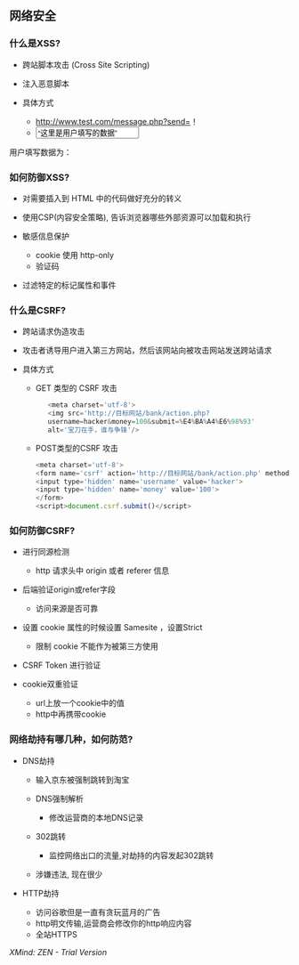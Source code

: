 ## 网络安全

### 什么是XSS?

- 跨站脚本攻击 (Cross Site Scripting)
- 注入恶意脚本
- 具体方式

	- http://www.test.com/message.php?send=<script>alert(‘攻击’)</script>！
	- <input type=“text” name=“content” value=“这里是用户填写的数据”>
用户填写数据为：<script>alert('攻击')</script>

### 如何防御XSS?

- 对需要插入到 HTML 中的代码做好充分的转义
- 使用CSP(内容安全策略), 告诉浏览器哪些外部资源可以加载和执行
- 敏感信息保护

	- cookie 使用 http-only
	- 验证码

- 过滤特定的标记属性和事件

### 什么是CSRF?

- 跨站请求伪造攻击
- 攻击者诱导用户进入第三方网站，然后该网站向被攻击网站发送跨站请求
- 具体方式

	- GET 类型的 CSRF 攻击
		 ```js
			<meta charset='utf-8'>
			<img src='http://目标网站/bank/action.php?
			username=hacker&money=100&submit=%E4%BA%A4%E6%98%93'
			alt='宝⼑在⼿，谁与争锋'/>
		```

	- POST类型的CSRF 攻击

		```js
		<meta charset='utf-8'>
		<form name='csrf' action='http://目标网站/bank/action.php' method='post'>
		<input type='hidden' name='username' value='hacker'>
		<input type='hidden' name='money' value='100'>
		</form>
		<script>document.csrf.submit()</script>
		```

### 如何防御CSRF?

- 进行同源检测

	- http 请求头中 origin 或者 referer 信息

- 后端验证origin或refer字段

	- 访问来源是否可靠

- 设置 cookie 属性的时候设置 Samesite ，设置Strict

	- 限制 cookie 不能作为被第三方使用

- CSRF Token 进行验证
- cookie双重验证

	- url上放一个cookie中的值
	- http中再携带cookie

### 网络劫持有哪几种，如何防范?

- DNS劫持

	- 输⼊京东被强制跳转到淘宝
	- DNS强制解析

		- 修改运营商的本地DNS记录

	- 302跳转

		- 监控⽹络出⼝的流量,对劫持的内容发起302跳转

	- 涉嫌违法, 现在很少

- HTTP劫持

	- 访问⾕歌但是⼀直有贪玩蓝⽉的⼴告
	- http明⽂传输,运营商会修改你的http响应内容
	- 全站HTTPS

*XMind: ZEN - Trial Version*